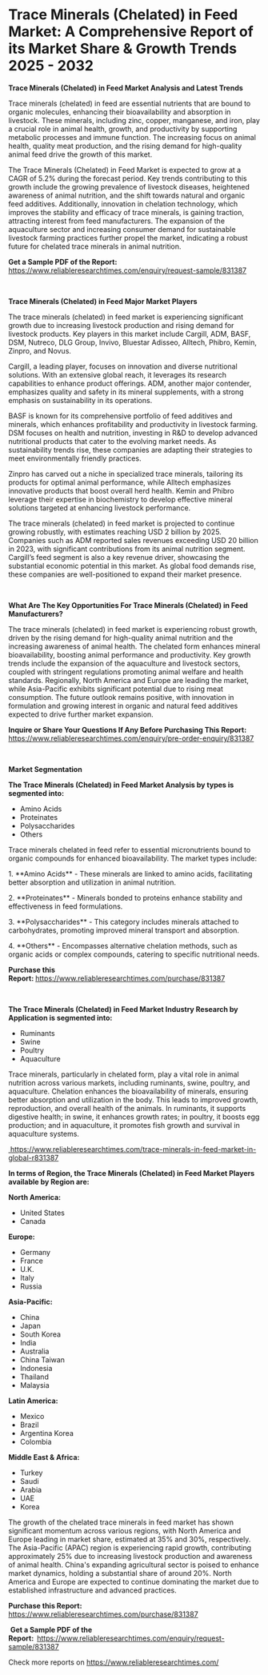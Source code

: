 <p><h1>Trace Minerals (Chelated) in Feed Market: A Comprehensive Report of its Market Share & Growth Trends 2025 - 2032</h1></p><p><strong>Trace Minerals (Chelated) in Feed Market Analysis and Latest Trends</strong></p>
<p><p>Trace minerals (chelated) in feed are essential nutrients that are bound to organic molecules, enhancing their bioavailability and absorption in livestock. These minerals, including zinc, copper, manganese, and iron, play a crucial role in animal health, growth, and productivity by supporting metabolic processes and immune function. The increasing focus on animal health, quality meat production, and the rising demand for high-quality animal feed drive the growth of this market.</p><p>The Trace Minerals (Chelated) in Feed Market is expected to grow at a CAGR of 5.2% during the forecast period. Key trends contributing to this growth include the growing prevalence of livestock diseases, heightened awareness of animal nutrition, and the shift towards natural and organic feed additives. Additionally, innovation in chelation technology, which improves the stability and efficacy of trace minerals, is gaining traction, attracting interest from feed manufacturers. The expansion of the aquaculture sector and increasing consumer demand for sustainable livestock farming practices further propel the market, indicating a robust future for chelated trace minerals in animal nutrition.</p></p>
<p><strong>Get a Sample PDF of the Report:&nbsp;</strong> <a href="https://www.reliableresearchtimes.com/enquiry/request-sample/831387?utm_campaign=3363&utm_medium=2&utm_source=Github&utm_content=ia&utm_term=25032025&utm_id=trace-minerals-chelated-in-feed">https://www.reliableresearchtimes.com/enquiry/request-sample/831387</a></p>
<p>&nbsp;</p>
<p><strong>Trace Minerals (Chelated) in Feed Major Market Players</strong></p>
<p><p>The trace minerals (chelated) in feed market is experiencing significant growth due to increasing livestock production and rising demand for livestock products. Key players in this market include Cargill, ADM, BASF, DSM, Nutreco, DLG Group, Invivo, Bluestar Adisseo, Alltech, Phibro, Kemin, Zinpro, and Novus.</p><p>Cargill, a leading player, focuses on innovation and diverse nutritional solutions. With an extensive global reach, it leverages its research capabilities to enhance product offerings. ADM, another major contender, emphasizes quality and safety in its mineral supplements, with a strong emphasis on sustainability in its operations.</p><p>BASF is known for its comprehensive portfolio of feed additives and minerals, which enhances profitability and productivity in livestock farming. DSM focuses on health and nutrition, investing in R&D to develop advanced nutritional products that cater to the evolving market needs. As sustainability trends rise, these companies are adapting their strategies to meet environmentally friendly practices.</p><p>Zinpro has carved out a niche in specialized trace minerals, tailoring its products for optimal animal performance, while Alltech emphasizes innovative products that boost overall herd health. Kemin and Phibro leverage their expertise in biochemistry to develop effective mineral solutions targeted at enhancing livestock performance.</p><p>The trace minerals (chelated) in feed market is projected to continue growing robustly, with estimates reaching USD 2 billion by 2025. Companies such as ADM reported sales revenues exceeding USD 20 billion in 2023, with significant contributions from its animal nutrition segment. Cargill’s feed segment is also a key revenue driver, showcasing the substantial economic potential in this market. As global food demands rise, these companies are well-positioned to expand their market presence.</p></p>
<p>&nbsp;</p>
<p><strong>What Are The Key Opportunities For Trace Minerals (Chelated) in Feed Manufacturers?</strong></p>
<p><p>The trace minerals (chelated) in feed market is experiencing robust growth, driven by the rising demand for high-quality animal nutrition and the increasing awareness of animal health. The chelated form enhances mineral bioavailability, boosting animal performance and productivity. Key growth trends include the expansion of the aquaculture and livestock sectors, coupled with stringent regulations promoting animal welfare and health standards. Regionally, North America and Europe are leading the market, while Asia-Pacific exhibits significant potential due to rising meat consumption. The future outlook remains positive, with innovation in formulation and growing interest in organic and natural feed additives expected to drive further market expansion.</p></p>
<p><strong>Inquire or Share Your Questions If Any Before Purchasing This Report:</strong> <a href="https://www.reliableresearchtimes.com/enquiry/pre-order-enquiry/831387?utm_campaign=3363&utm_medium=2&utm_source=Github&utm_content=ia&utm_term=25032025&utm_id=trace-minerals-chelated-in-feed">https://www.reliableresearchtimes.com/enquiry/pre-order-enquiry/831387</a></p>
<p>&nbsp;</p>
<p><strong>Market Segmentation</strong></p>
<p><strong>The Trace Minerals (Chelated) in Feed Market Analysis by types is segmented into:</strong></p>
<p><ul><li>Amino Acids</li><li>Proteinates</li><li>Polysaccharides</li><li>Others</li></ul></p>
<p><p>Trace minerals chelated in feed refer to essential micronutrients bound to organic compounds for enhanced bioavailability. The market types include:</p><p>1. **Amino Acids** - These minerals are linked to amino acids, facilitating better absorption and utilization in animal nutrition.</p><p>2. **Proteinates** - Minerals bonded to proteins enhance stability and effectiveness in feed formulations.</p><p>3. **Polysaccharides** - This category includes minerals attached to carbohydrates, promoting improved mineral transport and absorption.</p><p>4. **Others** - Encompasses alternative chelation methods, such as organic acids or complex compounds, catering to specific nutritional needs.</p></p>
<p><strong>Purchase this Report:&nbsp;</strong><a href="https://www.reliableresearchtimes.com/purchase/831387?utm_campaign=3363&utm_medium=2&utm_source=Github&utm_content=ia&utm_term=25032025&utm_id=trace-minerals-chelated-in-feed">https://www.reliableresearchtimes.com/purchase/831387</a></p>
<p>&nbsp;</p>
<p><strong>The Trace Minerals (Chelated) in Feed Market Industry Research by Application is segmented into:</strong></p>
<p><ul><li>Ruminants</li><li>Swine</li><li>Poultry</li><li>Aquaculture</li></ul></p>
<p><p>Trace minerals, particularly in chelated form, play a vital role in animal nutrition across various markets, including ruminants, swine, poultry, and aquaculture. Chelation enhances the bioavailability of minerals, ensuring better absorption and utilization in the body. This leads to improved growth, reproduction, and overall health of the animals. In ruminants, it supports digestive health; in swine, it enhances growth rates; in poultry, it boosts egg production; and in aquaculture, it promotes fish growth and survival in aquaculture systems.</p></p>
<p><a href="https://www.reliableresearchtimes.com/trace-minerals-in-feed-market-in-global-r831387?utm_campaign=3363&utm_medium=2&utm_source=Github&utm_content=ia&utm_term=25032025&utm_id=trace-minerals-chelated-in-feed">&nbsp;https://www.reliableresearchtimes.com/trace-minerals-in-feed-market-in-global-r831387</a></p>
<p><strong>In terms of Region, the Trace Minerals (Chelated) in Feed Market Players available by Region are:</strong></p>
<p>
    <p> <strong> North America: </strong>
        <ul>
            <li>United States</li>
            <li>Canada</li>
        </ul>
        </p> 
    <p> <strong> Europe: </strong>
        <ul>
            <li>Germany</li>
            <li>France</li>
            <li>U.K.</li>
            <li>Italy</li>
            <li>Russia</li>
        </ul>
        </p> 
    <p> <strong> Asia-Pacific: </strong>
        <ul>
            <li>China</li>
            <li>Japan</li>
            <li>South Korea</li>
            <li>India</li>
            <li>Australia</li>
            <li>China Taiwan</li>
            <li>Indonesia</li>
            <li>Thailand</li>
            <li>Malaysia</li>
        </ul>
        </p> 
    <p> <strong> Latin America: </strong>
        <ul>
            <li>Mexico</li>
            <li>Brazil</li>
            <li>Argentina Korea</li>
            <li>Colombia</li>
        </ul>
        </p> 
    <p> <strong> Middle East & Africa: </strong>
        <ul>
            <li>Turkey</li>
            <li>Saudi</li>
            <li>Arabia</li>
            <li>UAE</li>
            <li>Korea</li>
        </ul>
    </p>
    </p>
<p><p>The growth of the chelated trace minerals in feed market has shown significant momentum across various regions, with North America and Europe leading in market share, estimated at 35% and 30%, respectively. The Asia-Pacific (APAC) region is experiencing rapid growth, contributing approximately 25% due to increasing livestock production and awareness of animal health. China's expanding agricultural sector is poised to enhance market dynamics, holding a substantial share of around 20%. North America and Europe are expected to continue dominating the market due to established infrastructure and advanced practices.</p></p>
<p><strong>Purchase this Report: </strong><a href="https://www.reliableresearchtimes.com/purchase/831387?utm_campaign=3363&utm_medium=2&utm_source=Github&utm_content=ia&utm_term=25032025&utm_id=trace-minerals-chelated-in-feed">https://www.reliableresearchtimes.com/purchase/831387</a></p>
<p>&nbsp;<strong>Get a Sample PDF of the Report:&nbsp;&nbsp;</strong><a href="https://www.reliableresearchtimes.com/enquiry/request-sample/831387?utm_campaign=3363&utm_medium=2&utm_source=Github&utm_content=ia&utm_term=25032025&utm_id=trace-minerals-chelated-in-feed">https://www.reliableresearchtimes.com/enquiry/request-sample/831387</a></p>
<p><strong></strong></p>
<p>Check more reports on <a href="https://www.reliableresearchtimes.com/?utm_campaign=3363&utm_medium=2&utm_source=Github&utm_content=ia&utm_term=25032025&utm_id=trace-minerals-chelated-in-feed">https://www.reliableresearchtimes.com/</a></p>